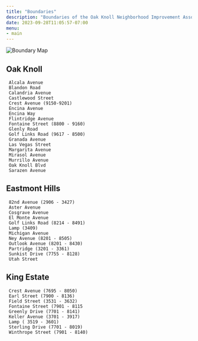 ```yaml
---
title: "Boundaries"
description: "Boundaries of the Oak Knoll Neighborhood Improvement Association"
date: 2023-09-28T11:05:57-07:00
menu:
- main
---
```

 ![Boundary Map](../boundaries.jpg)
## Oak Knoll
     Alcala Avenue
     Blandon Road
     Calandria Avenue
     Castlewood Street
     Crest Avenue (9150-9201)
     Encina Avenue
     Encina Way
     Flintridge Avenue
     Fontaine Street (8800 - 9160)
     Glenly Road
     Golf Links Road (9617 - 8500)
     Granada Avenue
     Las Vegas Street
     Margarita Avenue
     Mirasol Avenue     
     Murrillo Avenue     
     Oak Knoll Blvd     
     Sarazen Avenue

## Eastmont Hills
     82nd Avenue (2906 - 3427)
     Aster Avenue
     Cosgrave Avenue
     El Monte Avenue
     Golf Links Road (8214 - 8491)
     Lamp (3409)
     Michigan Avenue
     Ney Avenue (8201 - 8505)
     Outlook Avenue (8201 - 8430)
     Partridge (3201 - 3361)
     Sunkist Drive (7755 - 8128)
     Utah Street

## King Estate
     Crest Avenue (7695 - 8050)
     Earl Street (7900 - 8136)
     Field Street (3531 - 3632)
     Fontaine Street (7901 - 8115
     Greenly Drive (7701 - 8141)
     Keller Avenue (3701 - 3917)
     Lamp ( 3519 - 3601)     
     Sterling Drive (7701 - 8019)
     Winthrope Street (7901 - 8140)